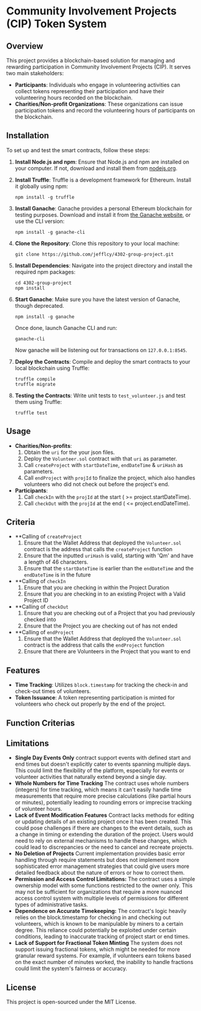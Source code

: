 # Community Involvement Projects (CIP) Token System

## Overview

This project provides a blockchain-based solution for managing and rewarding participation in Community Involvement Projects (CIP). It serves two main stakeholders:

- **Participants**: Individuals who engage in volunteering activities can collect tokens representing their participation and have their volunteering hours recorded on the blockchain.
- **Charities/Non-profit Organizations**: These organizations can issue participation tokens and record the volunteering hours of participants on the blockchain.

## Installation

To set up and test the smart contracts, follow these steps:

1. **Install Node.js and npm**:
   Ensure that Node.js and npm are installed on your computer. If not, download and install them from [nodejs.org](https://nodejs.org/).

2. **Install Truffle**:
   Truffle is a development framework for Ethereum. Install it globally using npm:

   ```
   npm install -g truffle
   ```

3. **Install Ganache**:
   Ganache provides a personal Ethereum blockchain for testing purposes. Download and install it from [the Ganache website](https://trufflesuite.com/ganache/), or use the CLI version:

   ```
   npm install -g ganache-cli
   ```

4. **Clone the Repository**:
   Clone this repository to your local machine:

   ```
   git clone https://github.com/jefflcy/4302-group-project.git
   ```

5. **Install Dependencies**:
   Navigate into the project directory and install the required npm packages:

   ```
   cd 4302-group-project
   npm install
   ```

6. **Start Ganache**:
   Make sure you have the latest version of Ganache, though deprecated.

   ```
   npm install -g ganache
   ```

   Once done, launch Ganache CLI and run:

   ```
   ganache-cli
   ```

   Now ganache will be listening out for transactions on `127.0.0.1:8545`.

7. **Deploy the Contracts**:
   Compile and deploy the smart contracts to your local blockchain using Truffle:

   ```
   truffle compile
   truffle migrate
   ```

8. **Testing the Contracts**:
   Write unit tests to `test_volunteer.js` and test them using Truffle:
   ```
   truffle test
   ```

## Usage

- **Charities/Non-profits**:
  1. Obtain the `uri` for the your json files.
  2. Deploy the `Volunteer.sol` contract with that `uri` as parameter.
  3. Call `createProject` with `startDateTime`, `endDateTime` & `uriHash` as parameters.
  4. Call `endProject` with `projId` to finalize the project, which also handles volunteers who did not check out before the project's end.
- **Participants**:
  1. Call `checkIn` with the `projId` at the start ( >= project.startDateTime).
  2. Call `checkOut` with the `projId` at the end ( <= project.endDateTime).

## Criteria

- **Calling of `createProject`
  1. Ensure that the Wallet Address that deployed the `Volunteer.sol` contract is the address that calls the `createProject` function
  2. Ensure that the inputted `uriHash` is valid, starting with 'Qm' and have a length of 46 characters.
  3. Ensure that the `startDateTime` is earlier than the `endDateTime` and the `endDateTime` is in the future
- **Calling of `checkIn`
  1. Ensure that you are checking in within the Project Duration
  2. Ensure that you are checking in to an existing Project with a Valid Project ID
- **Calling of `checkOut`
  1. Ensure that you are checking out of a Project that you had previously checked into
  2. Ensure that the Project you are checking out of has not ended
- **Calling of `endProject`
  1. Ensure that the Wallet Address that deployed the `Volunteer.sol` contract is the address that calls the `endProject` function
  2. Ensure that there are Volunteers in the Project that you want to end

## Features

- **Time Tracking**: Utilizes `block.timestamp` for tracking the check-in and check-out times of volunteers.
- **Token Issuance**: A token representing participation is minted for volunteers who check out properly by the end of the project.

## Function Criterias 

## Limitations
- **Single Day Events Only**  contract support events with defined start and end times but doesn't explicitly cater to events spanning multiple days. This could limit the flexibility of the platform, especially for events or volunteer activities that naturally extend beyond a single day.
- **Whole Numbers for Time Tracking** The contract uses whole numbers (integers) for time tracking, which means it can't easily handle time measurements that require more precise calculations (like partial hours or minutes), potentially leading to rounding errors or imprecise tracking of volunteer hours.
- **Lack of Event Modification Features**  Contract lacks methods for editing or updating details of an existing project once it has been created. This could pose challenges if there are changes to the event details, such as a change in timing or extending the duration of the project. Users would need to rely on external mechanisms to handle these changes, which could lead to discrepancies or the need to cancel and recreate projects.
- **No Deletion of Projects** Current implementation provides basic error handling through require statements but does not implement more sophisticated error management strategies that could give users more detailed feedback about the nature of errors or how to correct them.
- **Permission and Access Control Limitations:** The contract uses a simple ownership model with some functions restricted to the owner only. This may not be sufficient for organizations that require a more nuanced access control system with multiple levels of permissions for different types of administrative tasks.
- **Dependence on Accurate Timekeeping:** The contract's logic heavily relies on the block.timestamp for checking in and checking out volunteers, which is known to be manipulable by miners to a certain degree. This reliance could potentially be exploited under certain conditions, leading to inaccurate tracking of project start or end times.
- **Lack of Support for Fractional Token Minting** The system does not support issuing fractional tokens, which might be needed for more granular reward systems. For example, if volunteers earn tokens based on the exact number of minutes worked, the inability to handle fractions could limit the system's fairness or accuracy.



## License

This project is open-sourced under the MIT License.
